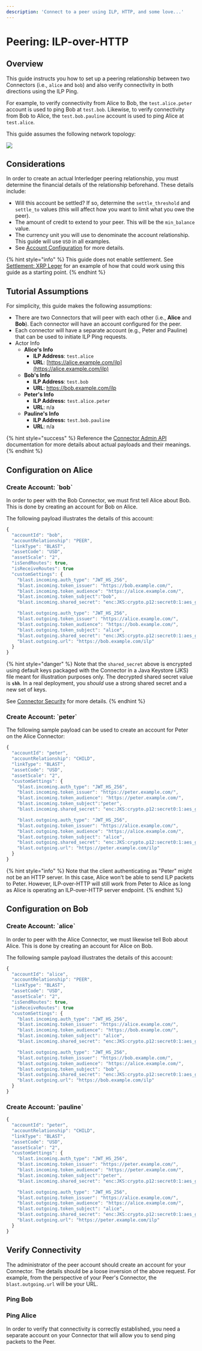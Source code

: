 ```yaml
---
description: 'Connect to a peer using ILP, HTTP, and some love...'
---
```


# Peering: ILP-over-HTTP

## Overview

This guide instructs you how to set up a peering relationship between two Connectors \(i.e., `alice` and `bob`\) and also verify connectivity in both directions using the ILP Ping.

For example, to verify connectivity from Alice to Bob, the `test.alice.peter` account is used to ping Bob at `test.bob`. Likewise, to verify connectivity from Bob to Alice, the `test.bob.pauline` account is used to ping Alice at `test.alice`.

This guide assumes the following network topology:

![](../.gitbook/assets/ilp-over-http%20%283%29.svg)

## Considerations

In order to create an actual Interledger peering relationship, you must determine the financial details of the relationship beforehand. These details include:

* Will this account be settled? If so, determine the `settle_threshold` and `settle_to` values \(this will affect how you want to limit what you owe the peer\).
* The amount of credit to extend to your peer. This will be the `min_balance` value.
* The currency unit you will use to denominate the account relationship. This guide will use `USD` in all examples.
* See [Account Configuration]() for more details.

{% hint style="info" %}
 This guide does not enable settlement. See [Settlement: XRP Leger](settlement-xrp-ledger.md) for an example of how that could work using this guide as a starting point.
{% endhint %}

## Tutorial Assumptions

For simplicity, this guide makes the following assumptions:

* There are two Connectors that will peer with each other \(i.e., **Alice** and **Bob**\). Each connector will have an account configured for the peer.
* Each connector will have a separate account \(e.g., Peter and Pauline\) that can be used to initiate ILP Ping requests.
* Actor Info
  * **Alice's Info**
    * **ILP Address**: `test.alice`
    * **URL**: [https://alice.example.com/ilp](https://alice.example.com/ilp)
  * **Bob's Info**
    * **ILP Address**: `test.bob`
    * **URL**: https://bob.example.com/ilp
  * **Peter's Info**
    * **ILP Address:** `test.alice.peter`
    * **URL**: n/a
  * **Pauline's Info**
    * **ILP Address:** `test.bob.pauline`
    * **URL**: n/a

{% hint style="success" %}
Reference the [Connector Admin API](../api-references/admin-api.md) documentation for more details about actual payloads and their meanings.
{% endhint %}

## Configuration on Alice

### Create Account: \`bob\`

In order to peer with the Bob Connector, we must first tell Alice about Bob. This is done by creating an account for Bob on Alice.

The following payload illustrates the details of this account:

```javascript
{
  "accountId": "bob",
  "accountRelationship": "PEER",
  "linkType": "BLAST",
  "assetCode": "USD",
  "assetScale": "2",
  "isSendRoutes": true,
  "isReceiveRoutes": true
  "customSettings": {
	"blast.incoming.auth_type": "JWT_HS_256",
    "blast.incoming.token_issuer": "https://bob.example.com/",
    "blast.incoming.token_audience": "https://alice.example.com/",
    "blast.incoming.token_subject":"bob",
    "blast.incoming.shared_secret": "enc:JKS:crypto.p12:secret0:1:aes_gcm:AAAADKZPmASojt1iayb2bPy4D-Toq7TGLTN95HzCQAeJtz0=",    	

    "blast.outgoing.auth_type": "JWT_HS_256",
    "blast.outgoing.token_issuer": "https://alice.example.com/",
    "blast.outgoing.token_audience": "https://bob.example.com/",
    "blast.outgoing.token_subject": "alice",
    "blast.outgoing.shared_secret": "enc:JKS:crypto.p12:secret0:1:aes_gcm:AAAADKZPmASojt1iayb2bPy4D-Toq7TGLTN95HzCQAeJtz0=",
    "blast.outgoing.url": "https://bob.example.com/ilp"
  }
}
```

{% hint style="danger" %}
Note that the `shared_secret` above is encrypted using default keys packaged with the Connector in a Java Keystore \(JKS\) file meant for illustration purposes only. The decrypted shared secret value is **`shh`**. In a real deployment, you _should_ use a strong shared secret and a new set of keys.   

See [Connector Security](../security-guide/crypto.md) for more details.
{% endhint %}

### Create Account: \`peter\`

The following sample payload can be used to create an account for Peter on the Alice Connector:

```javascript
{
  "accountId": "peter",
  "accountRelationship": "CHILD",
  "linkType": "BLAST",
  "assetCode": "USD",
  "assetScale": "2",
  "customSettings": {
	"blast.incoming.auth_type": "JWT_HS_256",
    "blast.incoming.token_issuer": "https://peter.example.com/",
    "blast.incoming.token_audience": "https://peter.example.com/",
    "blast.incoming.token_subject":"peter",
    "blast.incoming.shared_secret": "enc:JKS:crypto.p12:secret0:1:aes_gcm:AAAADKZPmASojt1iayb2bPy4D-Toq7TGLTN95HzCQAeJtz0=",    	

    "blast.outgoing.auth_type": "JWT_HS_256",
    "blast.outgoing.token_issuer": "https://alice.example.com/",
    "blast.outgoing.token_audience": "https://alice.example.com/",
    "blast.outgoing.token_subject": "alice",
    "blast.outgoing.shared_secret": "enc:JKS:crypto.p12:secret0:1:aes_gcm:AAAADKZPmASojt1iayb2bPy4D-Toq7TGLTN95HzCQAeJtz0=",
    "blast.outgoing.url": "https://peter.example.com/ilp"
  }
}
```

{% hint style="info" %}
Note that the client authenticating as "Peter" might not be an HTTP server. In this case, Alice won't be able to send ILP packets to Peter. However, ILP-over-HTTP will still work from Peter to Alice as long as Alice is operating an ILP-over-HTTP server endpoint.
{% endhint %}

## Configuration on Bob

### Create Account: \`alice\`

In order to peer with the Alice Connector, we must likewise tell Bob about Alice. This is done by creating an account for Alice on Bob.

The following sample payload illustrates the details of this account:

```javascript
{
  "accountId": "alice",
  "accountRelationship": "PEER",
  "linkType": "BLAST",
  "assetCode": "USD",
  "assetScale": "2",
  "isSendRoutes": true,
  "isReceiveRoutes": true
  "customSettings": {
	"blast.incoming.auth_type": "JWT_HS_256",
    "blast.incoming.token_issuer": "https://alice.example.com/",
    "blast.incoming.token_audience": "https://bob.example.com/",
    "blast.incoming.token_subject": "alice",
    "blast.incoming.shared_secret": "enc:JKS:crypto.p12:secret0:1:aes_gcm:AAAADKZPmASojt1iayb2bPy4D-Toq7TGLTN95HzCQAeJtz0=",    	

    "blast.outgoing.auth_type": "JWT_HS_256",
    "blast.outgoing.token_issuer": "https://bob.example.com/",
    "blast.outgoing.token_audience": "https://alice.example.com/",
    "blast.outgoing.token_subject": "bob",
    "blast.outgoing.shared_secret": "enc:JKS:crypto.p12:secret0:1:aes_gcm:AAAADKZPmASojt1iayb2bPy4D-Toq7TGLTN95HzCQAeJtz0=",
    "blast.outgoing.url": "https://bob.example.com/ilp"
  }
}
```

### Create Account: \`pauline\`

```javascript
{
  "accountId": "peter",
  "accountRelationship": "CHILD",
  "linkType": "BLAST",
  "assetCode": "USD",
  "assetScale": "2",
  "customSettings": {
	"blast.incoming.auth_type": "JWT_HS_256",
    "blast.incoming.token_issuer": "https://peter.example.com/",
    "blast.incoming.token_audience": "https://peter.example.com/",
    "blast.incoming.token_subject":"peter",
    "blast.incoming.shared_secret": "enc:JKS:crypto.p12:secret0:1:aes_gcm:AAAADKZPmASojt1iayb2bPy4D-Toq7TGLTN95HzCQAeJtz0=",    	

    "blast.outgoing.auth_type": "JWT_HS_256",
    "blast.outgoing.token_issuer": "https://alice.example.com/",
    "blast.outgoing.token_audience": "https://alice.example.com/",
    "blast.outgoing.token_subject": "alice",
    "blast.outgoing.shared_secret": "enc:JKS:crypto.p12:secret0:1:aes_gcm:AAAADKZPmASojt1iayb2bPy4D-Toq7TGLTN95HzCQAeJtz0=",
    "blast.outgoing.url": "https://peter.example.com/ilp"
  }
}
```

## Verify Connectivity

The administrator of the peer account should create an account for your Connector. The details should be a loose inversion of the above request. For example, from the perspective of your Peer's Connector, the `blast.outgoing.url` will be your URL.

### Ping Bob

### Ping Alice

In order to verify that connectivity is correctly established, you need a separate account on your Connector that will allow you to send ping packets to the Peer.
